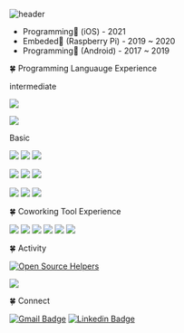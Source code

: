 ![header](https://capsule-render.vercel.app/api?type=rounded&color=gradient&height=200&section=header&text=Welcome&fontSize=80)

- Programming📱 (iOS) - 2021
- Embeded🚗 (Raspberry Pi) - 2019 ~ 2020
- Programming🤖 (Android) - 2017 ~ 2019

🍀 Programming Languauge Experience

intermediate

![](https://img.shields.io/badge/Swift-white?style=flat-square&logo=swift&logoColor=red) 

![](https://img.shields.io/badge/C_sharp-purple?style=flat-square&logo=Csharp#&logoColor=white)

Basic

![](https://img.shields.io/badge/Java-orange?style=flat-square&logo=java&logoColor=white) ![](https://img.shields.io/badge/Python-blue?style=flat-square&logo=Python&logoColor=white) ![](https://img.shields.io/badge/Jinja-gray?style=flat-square&logo=Jinja&logoColor=white) 
  
![](https://img.shields.io/badge/C++-green?style=flat-square&logo=c%2B%2B&logoColor=white) ![](https://img.shields.io/badge/C-yellow?style=flat-square&logo=C&logoColor=white) ![](https://img.shields.io/badge/Object-C-deepgreen?style=flat-square&logo=object-c#&logoColor=white)

![](https://img.shields.io/badge/HTML-pink?style=flat-square&logo=html5&logoColor=white) ![](https://img.shields.io/badge/JavaScript-d?style=flat-square&logo=javascript&logoColor=white) ![](https://img.shields.io/badge/CSS-lightblue?style=flat-square&logo=css3&logoColor=white)

🍀 Coworking Tool Experience

![](https://img.shields.io/badge/Git-black?style=flat-square&logo=git&logoColor=red) ![](https://img.shields.io/badge/Github-black?style=flat-square&logo=github&logoColor=orange) ![](https://img.shields.io/badge/Gitpod-black?style=flat-square&logo=gitpod&logoColor=darkblue) ![](https://img.shields.io/badge/Slack-black?style=flat-square&logo=slack&logoColor=yellow) ![](https://img.shields.io/badge/Jira-black?style=flat-square&logo=jira&logoColor=green) ![](https://img.shields.io/badge/Figma-black?style=flat-square&logo=figma&logoColor=purple) 



🍀 Activity

[![Open Source Helpers](https://www.codetriage.com/airbnb/lottie-ios/badges/users.svg)](https://www.codetriage.com/airbnb/lottie-ios)

![](https://www.codewars.com/users/greenthings/badges/large)


🍀 Connect

[![Gmail Badge](https://img.shields.io/badge/Gmail-d14836?style=flat-square&logo=Gmail&logoColor=white&link=mailto:mnhfn8hj@gmail.com)](mailto:mnhhfn8hj01@gmail.com)
[![Linkedin Badge](https://img.shields.io/badge/-LinkedIn-blue?style=flat-square&logo=Linkedin&logoColor=white&link=https://https://www.linkedin.com/in/jun-s-839b3b19a/)](https://www.linkedin.com/in/jun-s-839b3b19a/)
